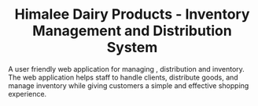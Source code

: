 <h1 align="center">Himalee Dairy Products - Inventory Management and Distribution System</h1>
A user friendly web application for managing ,
distribution and inventory. The web application
helps staff to handle clients, distribute goods, and
manage inventory while giving customers a simple
and effective shopping experience.
